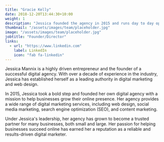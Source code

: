 ```yaml
---
title: "Gracie Kelly"
date: 2018-12-20T13:44:30+10:00
weight: 1
description: "Jessica founded the agency in 2015 and runs day to day operations of the studio."
thumbnail: "/assets/images/team/placeholder.jpg"
image: "/assets/images/team/placeholder.jpg"
jobtitle: "Founder/Director"
links:
  - url: "https://www.linkedin.com"
    label: LinkedIn
    icon: "fab fa-linkedin"
---
```


Jessica Mannix is a highly driven entrepreneur and the founder of a successful digital agency. With over a decade of experience in the industry, Jessica has established herself as a leading authority in digital marketing and web design.

In 2015, Jessica took a bold step and founded her own digital agency with a mission to help businesses grow their online presence. Her agency provides a wide range of digital marketing services, including web design, social media marketing, search engine optimization (SEO), and content marketing.

Under Jessica's leadership, her agency has grown to become a trusted partner for many businesses, both small and large. Her passion for helping businesses succeed online has earned her a reputation as a reliable and results-driven digital marketer.